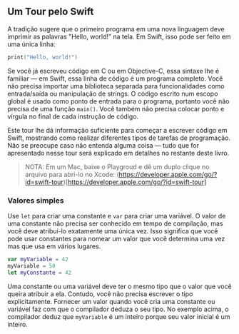 ## Um Tour pelo Swift

A tradição sugere que o primeiro programa em uma nova linguagem deve imprimir as palavras "Hello, world!" na tela. Em Swift, isso pode ser feito em uma única linha:

```swift
print("Hello, world!")
```

Se você já escreveu código em C ou em Objective-C, essa sintaxe lhe é  familiar — em Swift, essa linha de código é um programa completo. Você não precisa importar uma biblioteca separada para funcionalidades como entrada/saída ou manipulação de strings. O código escrito num escopo global é usado como ponto de entrada para o programa, portanto você não precisa de uma função `main()`. Você também não precisa colocar ponto e vírgula no final de cada instrução de código.

Este tour lhe dá informação suficiente para começar a escrever código em Swift, mostrando como realizar diferentes tipos de tarefas de programação. Não se preocupe caso não entenda alguma coisa — tudo que for apresentado nesse tour será explicado em detalhes no restante deste livro.

>NOTA: Em um Mac, baixe o Playgroud e dê um duplo clique no arquivo para abrí-lo no Xcode: (https://developer.apple.com/go/?id=swift-tour)[https://developer.apple.com/go/?id=swift-tour]

### Valores simples

Use `let` para criar uma constante e `var` para criar uma variável. O valor de uma constante não precisa ser conhecido em tempo de compilação, mas você deve atribuí-lo exatamente uma única vez. Isso significa que você pode usar constantes para nomear um valor que você determina uma vez mas que usa em vários lugares.

```swift
var myVariable = 42
myVariable = 50
let myConstante = 42
```

Uma constante ou uma variável deve ter o mesmo tipo que o valor que você queira atribuir a ela. Contudo, você não precisa escrever o tipo explicitamente. Fornecer um valor quando você cria uma constante ou variável faz com que o compilador deduza o seu tipo. No exemplo acima, o compilador deduz que `myVariable` é um inteiro porque seu valor inicial é um inteiro.

